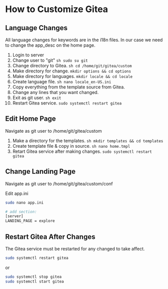 # How to Customize Gitea

## Language Changes

All language changes  for keywords are in the i18n files. In our case we need to change the app_desc on the home page.

1. Login to server
2. Change user to "git"  ```sh sudo su git```
3. Change directory to Gitea. ```sh cd /home/git/gitea/custom```
4. Make directory for change. ```mkdir options && cd options```
5. Make directory for languages. ```mkdir locale && cd locale```
6. Create language file. ```sh nano locale_en-US.ini```
7. Copy everything from the template source from Gitea.
8. Change any lines that you want changed.
9. Exit as git user. ```sh exit```
10. Restart Gitea service. ```sudo systemctl restart gitea```

## Edit Home Page

Navigate as git user to /home/git/gitea/custom

1. Make a directory for the templates. ```sh mkdir templates && cd templates```
2. Create template file & copy in source. ```sh nano home.tmpl```
3. Retart Gitea service after making changes. ```sudo systemctl restart gitea```

## Change Landing Page

Navigate as git user to /home/git/gitea/custom/conf

Edit app.ini

```sh
sudo nano app.ini

# add section:
[server]
LANDING_PAGE = explore
```

## Restart Gitea After Changes
The Gitea service must be restarted for any changed to take affect.

```sh
sudo systemctl restart gitea
```

or

```sh
sudo systemctl stop gitea
sudo systemctl start gitea
```